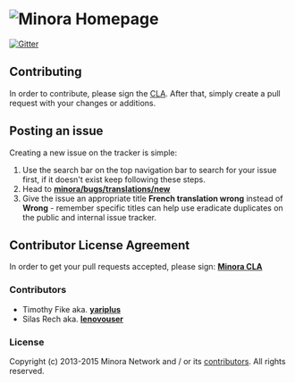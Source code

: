 # <img alt="Minora Homepage" src="https://i.imgur.com/HzR167B.png" />

[![Gitter](https://badges.gitter.im/Join%20Chat.svg)](https://gitter.im/minora/translations?utm_source=badge&utm_medium=badge&utm_campaign=pr-badge&utm_content=badge)

## Contributing

In order to contribute, please sign the [CLA](#contributor-license-agreement). After that, simply create a pull request with your changes or additions.

## Posting an issue
Creating a new issue on the tracker is simple:

1. Use the search bar on the top navigation bar to search for your issue first, if it doesn't exist keep following these steps.
2. Head to **[minora/bugs/translations/new](https://github.com/minora/translations/issues/new)**
3. Give the issue an appropriate title __French translation wrong__ instead of __Wrong__ - remember specific titles can help use eradicate duplicates on the public and internal issue tracker.

## Contributor License Agreement

In order to get your pull requests accepted, please sign: **[Minora CLA](https://cla-assistant.io/minora/translations)**

### Contributors

 * Timothy Fike aka. **[yariplus](mailto:tafike@gmail.com)**
 * Silas Rech aka. **[lenovouser](mailto:silas.rech@icloud.com)**

### License

Copyright (c) 2013-2015 Minora Network and / or its [contributors](#contributors). All rights reserved.

